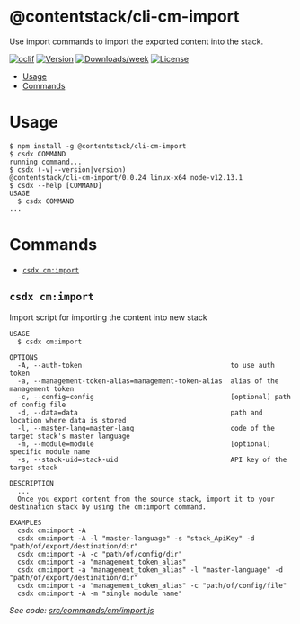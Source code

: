 @contentstack/cli-cm-import
=================================

Use import commands to import the exported content into the stack. 

[![oclif](https://img.shields.io/badge/cli-oclif-brightgreen.svg)](https://oclif.io)
[![Version](https://img.shields.io/npm/v/@contentstack/contentstack-import.svg)](https://npmjs.org/package/@contentstack/contentstack-import)
[![Downloads/week](https://img.shields.io/npm/dw/@contentstack/contentstack-import.svg)](https://npmjs.org/package/@contentstack/contentstack-import)
[![License](https://img.shields.io/npm/l/@contentstack/contentstack-import.svg)](https://github.com/contentstack/cli/blob/master/package.json)

<!-- toc -->
* [Usage](#usage)
* [Commands](#commands)
<!-- tocstop -->
# Usage
<!-- usage -->
```sh-session
$ npm install -g @contentstack/cli-cm-import
$ csdx COMMAND
running command...
$ csdx (-v|--version|version)
@contentstack/cli-cm-import/0.0.24 linux-x64 node-v12.13.1
$ csdx --help [COMMAND]
USAGE
  $ csdx COMMAND
...
```
<!-- usagestop -->
# Commands
<!-- commands -->
* [`csdx cm:import`](#csdx-cmimport)

## `csdx cm:import`

Import script for importing the content into new stack

```
USAGE
  $ csdx cm:import

OPTIONS
  -A, --auth-token                                     to use auth token
  -a, --management-token-alias=management-token-alias  alias of the management token
  -c, --config=config                                  [optional] path of config file
  -d, --data=data                                      path and location where data is stored
  -l, --master-lang=master-lang                        code of the target stack's master language
  -m, --module=module                                  [optional] specific module name
  -s, --stack-uid=stack-uid                            API key of the target stack

DESCRIPTION
  ...
  Once you export content from the source stack, import it to your destination stack by using the cm:import command.

EXAMPLES
  csdx cm:import -A
  csdx cm:import -A -l "master-language" -s "stack_ApiKey" -d "path/of/export/destination/dir"
  csdx cm:import -A -c "path/of/config/dir"
  csdx cm:import -a "management_token_alias"
  csdx cm:import -a "management_token_alias" -l "master-language" -d "path/of/export/destination/dir"
  csdx cm:import -a "management_token_alias" -c "path/of/config/file"
  csdx cm:import -A -m "single module name"
```

_See code: [src/commands/cm/import.js](https://github.com/contentstack/cli/blob/v0.0.24/src/commands/cm/import.js)_
<!-- commandsstop -->
